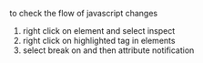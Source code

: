 to check the flow of javascript changes 
1. right click on element and select inspect
2. right click on highlighted tag in elements
2. select break on and then attribute notification
